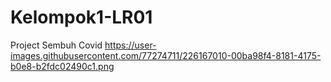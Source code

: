 # Kelompok1-LR01
Project Sembuh Covid
https://user-images.githubusercontent.com/77274711/226167010-00ba98f4-8181-4175-b0e8-b2fdc02490c1.png
